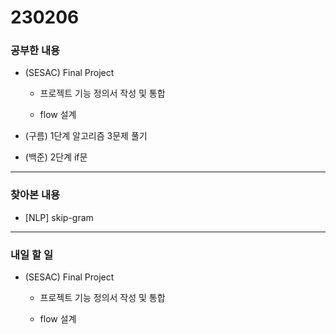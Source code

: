 # 230206

### 공부한 내용

- (SESAC) Final Project

  - 프로젝트 기능 정의서 작성 및 통합

  - flow 설계

- (구름) 1단계 알고리즘 3문제 풀기

- (백준) 2단계 if문

---

### 찾아본 내용

- [NLP] skip-gram

---

### 내일 할 일

- (SESAC) Final Project

  - 프로젝트 기능 정의서 작성 및 통합

  - flow 설계
